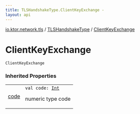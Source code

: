 ```yaml
---
title: TLSHandshakeType.ClientKeyExchange - 
layout: api
---
```


<div class='api-docs-breadcrumbs'><a href="../index.html">io.ktor.network.tls</a> / <a href="index.html">TLSHandshakeType</a> / <a href="./-client-key-exchange.html">ClientKeyExchange</a></div>

# ClientKeyExchange

<div class="signature"><code><span class="identifier">ClientKeyExchange</span></code></div>

### Inherited Properties

<table class="api-docs-table">
<tbody>
<tr>
<td markdown="1">

<a href="code.html">code</a>


</td>
<td markdown="1">
<div class="signature"><code><span class="keyword">val </span><span class="identifier">code</span><span class="symbol">: </span><a href="https://kotlinlang.org/api/latest/jvm/stdlib/kotlin/-int/index.html"><span class="identifier">Int</span></a></code></div>

numeric type code


</td>
</tr>
</tbody>
</table>
